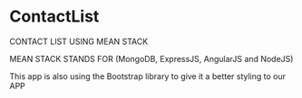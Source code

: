 # ContactList

CONTACT LIST USING MEAN STACK

MEAN STACK STANDS FOR (MongoDB, ExpressJS, AngularJS and NodeJS)

This app is also using the Bootstrap library to give it a better styling to our APP
